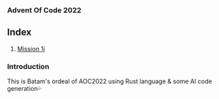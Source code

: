 ### Advent Of Code 2022

## Index
1. [Mission 1j](./1/readme.md)

### Introduction
This is Batam's ordeal of AOC2022 using Rust language & some AI code generation💦
